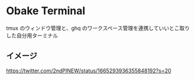 # Obake Terminal

tmux のウィンドウ管理と、ghq のワークスペース管理を連携していいとこ取りした自分用ターミナル

## イメージ
https://twitter.com/2ndPINEW/status/1665293936355848192?s=20
